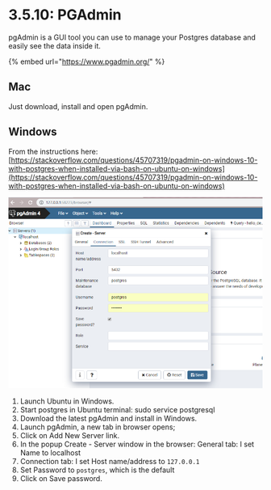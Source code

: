 # 3.5.10: PGAdmin

pgAdmin is a GUI tool you can use to manage your Postgres database and easily see the data inside it.

{% embed url="https://www.pgadmin.org/" %}

## Mac

Just download, install and open pgAdmin.

## Windows

From the instructions here: [https://stackoverflow.com/questions/45707319/pgadmin-on-windows-10-with-postgres-when-installed-via-bash-on-ubuntu-on-windows](https://stackoverflow.com/questions/45707319/pgadmin-on-windows-10-with-postgres-when-installed-via-bash-on-ubuntu-on-windows)

![](../../.gitbook/assets/lohgv.png)

1. Launch Ubuntu in Windows.
2.  Start postgres in Ubuntu terminal: sudo service postgresql 
3. Download the latest pgAdmin and install in Windows.
4. Launch pgAdmin, a new tab in browser opens;
5. Click on Add New Server link.
6. In the popup Create - Server window in the browser: General tab: I set Name to localhost
7. Connection tab: I set Host name/address to `127.0.0.1`
8. Set Password to `postgres`, which is the default
9. Click on Save password.

